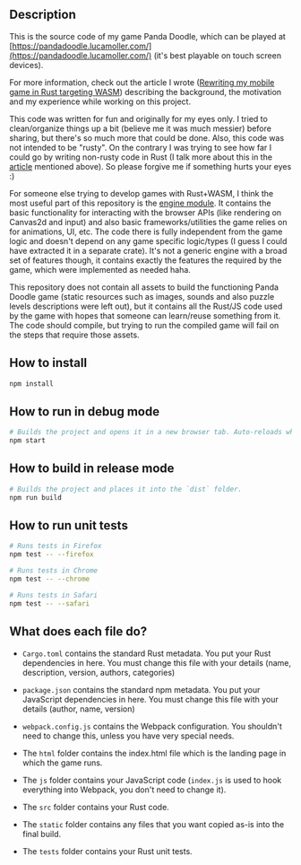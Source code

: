 ## Description

This is the source code of my game Panda Doodle, which can be played at [https://pandadoodle.lucamoller.com/](https://pandadoodle.lucamoller.com/) (it's best playable on touch screen devices).

For more information, check out the article I wrote ([Rewriting my mobile game in Rust targeting WASM](https://lucamoller.medium.com/rewriting-my-mobile-game-in-rust-targeting-wasm-1f9f82751830)) describing the background, the motivation and my experience while working on this project.

This code was written for fun and originally for my eyes only. I tried to clean/organize things up a bit (believe me it was much messier) before sharing, but there's so much more that could be done. Also, this code was not intended to be "rusty". On the contrary I was trying to see how far I could go by writing non-rusty code in Rust (I talk more about this in the [article](https://lucamoller.medium.com/rewriting-my-mobile-game-in-rust-targeting-wasm-1f9f82751830) mentioned above). So please forgive me if something hurts your eyes :)

For someone else trying to develop games with Rust+WASM, I think the most useful part of this repository is the [engine module](https://github.com/lucamoller/pandadoodle-rust-wasm/tree/main/src/engine). It contains the basic functionality for interacting with the browser APIs (like rendering on Canvas2d and input) and also basic frameworks/utilities the game relies on for animations, UI, etc. The code there is fully independent from the game logic and doesn't depend on any game specific logic/types (I guess I could have extracted it in a separate crate). It's not a generic engine with a broad set of features though, it contains exactly the features the required by the game, which were implemented as needed haha.

This repository does not contain all assets to build the functioning Panda Doodle game (static resources such as images, sounds and also puzzle levels descriptions were left out), but it contains all the Rust/JS code used by the game with hopes that someone can learn/reuse something from it. The code should compile, but trying to run the compiled game will fail on the steps that require those assets.


## How to install

```sh
npm install
```

## How to run in debug mode

```sh
# Builds the project and opens it in a new browser tab. Auto-reloads when the project changes.
npm start
```

## How to build in release mode

```sh
# Builds the project and places it into the `dist` folder.
npm run build
```

## How to run unit tests

```sh
# Runs tests in Firefox
npm test -- --firefox

# Runs tests in Chrome
npm test -- --chrome

# Runs tests in Safari
npm test -- --safari
```

## What does each file do?

* `Cargo.toml` contains the standard Rust metadata. You put your Rust dependencies in here. You must change this file with your details (name, description, version, authors, categories)

* `package.json` contains the standard npm metadata. You put your JavaScript dependencies in here. You must change this file with your details (author, name, version)

* `webpack.config.js` contains the Webpack configuration. You shouldn't need to change this, unless you have very special needs.

* The `html` folder contains the index.html file which is the landing page in which the game runs.

* The `js` folder contains your JavaScript code (`index.js` is used to hook everything into Webpack, you don't need to change it).

* The `src` folder contains your Rust code.

* The `static` folder contains any files that you want copied as-is into the final build.

* The `tests` folder contains your Rust unit tests.
